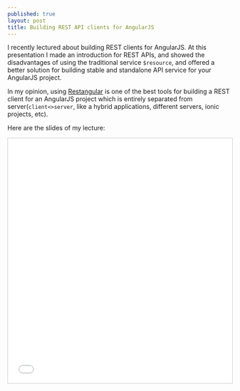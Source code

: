 ```yaml
---
published: true
layout: post
title: Building REST API clients for AngularJS
---
```


I recently lectured about building REST clients for AngularJS.
At this presentation I made an introduction for REST APIs, and showed the disadvantages of using the traditional
service `$resource`, and offered a better solution for building stable and standalone API service for your AngularJS project.

In my opinion, using [Restangular](https://github.com/mgonto/restangular) is one of the best tools for building a REST
client for an AngularJS project which is entirely separated from server(`client<>server`, like a hybrid applications,
different servers, ionic projects, etc).

Here are the slides of my lecture:

<iframe src="//www.slideshare.net/slideshow/embed_code/46571972" width="100%" height="550" frameborder="0" marginwidth="0" marginheight="0" scrolling="no" style="border:1px solid #CCC; border-width:1px; margin-bottom:5px; max-width: 100%;" allowfullscreen> </iframe></div>